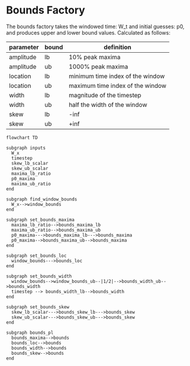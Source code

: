 # Bounds Factory

The bounds factory takes the windowed time: W_t and initial guesses: p0, and produces upper and lower bound values. Calculated as follows:

 | parameter | bound | definition                          |
|-----------|-------|----------------------------------|
| amplitude |   lb  | 10% peak maxima                  |
| amplitude |   ub  | 1000% peak maxima                |
| location  |   lb  | minimum time index of the window |
| location  |   ub  | maximum time index of the window |
| width     |   lb  | magnitude of the timestep        |
| width     |   ub  | half the width of the window     |
| skew      |   lb  | -inf                             |
| skew      |   ub  | +inf                             |

```mermaid
flowchart TD

subgraph inputs
  W_x
  timestep
  skew_lb_scalar
  skew_ub_scalar
  maxima_lb_ratio
  p0_maxima
  maxima_ub_ratio
end

subgraph find_window_bounds
  W_x-->window_bounds
end

subgraph set_bounds_maxima
  maxima_lb_ratio-->bounds_maxima_lb
  maxima_ub_ratio-->bounds_maxima_ub
  p0_maxima--->bounds_maxima_lb--->bounds_maxima
  p0_maxima-->bounds_maxima_ub-->bounds_maxima
end

subgraph set_bounds_loc
  window_bounds--->bounds_loc
end

subgraph set_bounds_width
  window_bounds-->window_bounds_ub--|1/2|-->bounds_width_ub-->bounds_width
  timestep --> bounds_width_lb-->bounds_width
end

subgraph set_bounds_skew
  skew_lb_scalar--->bounds_skew_lb--->bounds_skew
  skew_ub_scalar--->bounds_skew_ub--->bounds_skew
end

subgraph bounds_pl
  bounds_maxima-->bounds
  bounds_loc-->bounds
  bounds_width-->bounds
  bounds_skew-->bounds
end
```

